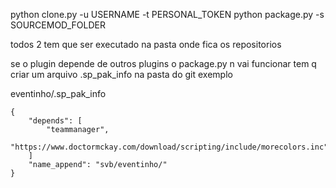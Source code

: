 python clone.py -u USERNAME -t PERSONAL_TOKEN
python package.py -s SOURCEMOD_FOLDER

todos 2 tem que ser executado na pasta onde fica os repositorios

se o plugin depende de outros plugins o package.py n vai funcionar tem q criar um arquivo .sp_pak_info na pasta do git
exemplo

eventinho/.sp_pak_info
```
{
	"depends": [
		"teammanager",
		"https://www.doctormckay.com/download/scripting/include/morecolors.inc"
	]
	"name_append": "svb/eventinho/"
}
```
